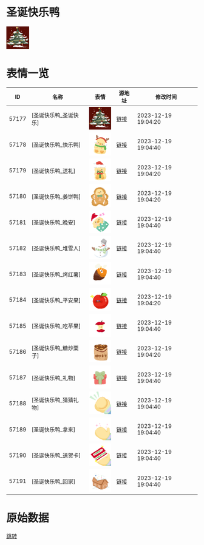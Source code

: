 # 圣诞快乐鸭

<img src="./cover.png" height="60" alt="cover" />

# 表情一览

|ID|名称|表情|源地址|修改时间|
|----|----|----|----|----|
|57177|[圣诞快乐鸭_圣诞快乐]|<img src="./pic/057177_%5B圣诞快乐鸭_圣诞快乐%5D.png" height="60" alt="圣诞快乐"/>|[链接](https://i0.hdslb.com/bfs/garb/2e6de18075c759e1cab6a2222207e6c1505cba1a.png)|2023-12-19 19:04:20|
|57178|[圣诞快乐鸭_快乐鸭]|<img src="./pic/057178_%5B圣诞快乐鸭_快乐鸭%5D.png" height="60" alt="快乐鸭"/>|[链接](https://i0.hdslb.com/bfs/garb/ced75a733882b5b2a952c9ffb42a1d8391b075b5.png)|2023-12-19 19:04:40|
|57179|[圣诞快乐鸭_送礼]|<img src="./pic/057179_%5B圣诞快乐鸭_送礼%5D.png" height="60" alt="送礼"/>|[链接](https://i0.hdslb.com/bfs/garb/c2f6e97a5c9830991f43cf33b0ec51b8429d9fdd.png)|2023-12-19 19:04:20|
|57180|[圣诞快乐鸭_姜饼鸭]|<img src="./pic/057180_%5B圣诞快乐鸭_姜饼鸭%5D.png" height="60" alt="姜饼鸭"/>|[链接](https://i0.hdslb.com/bfs/garb/ff398ce21bc2431d9511cbb0634a30a8241023ab.png)|2023-12-19 19:04:20|
|57181|[圣诞快乐鸭_晚安]|<img src="./pic/057181_%5B圣诞快乐鸭_晚安%5D.png" height="60" alt="晚安"/>|[链接](https://i0.hdslb.com/bfs/garb/0b55e91801bcd74194909ad11c3dfd013b5de92a.png)|2023-12-19 19:04:40|
|57182|[圣诞快乐鸭_堆雪人]|<img src="./pic/057182_%5B圣诞快乐鸭_堆雪人%5D.png" height="60" alt="堆雪人"/>|[链接](https://i0.hdslb.com/bfs/garb/8ca4577449354e75b844cdf28ab909c18ad85a64.png)|2023-12-19 19:04:40|
|57183|[圣诞快乐鸭_烤红薯]|<img src="./pic/057183_%5B圣诞快乐鸭_烤红薯%5D.png" height="60" alt="烤红薯"/>|[链接](https://i0.hdslb.com/bfs/garb/929dfaefa56a73cbc2a659a7f60100f16e7b2bcc.png)|2023-12-19 19:04:40|
|57184|[圣诞快乐鸭_平安果]|<img src="./pic/057184_%5B圣诞快乐鸭_平安果%5D.png" height="60" alt="平安果"/>|[链接](https://i0.hdslb.com/bfs/garb/37efe2cd98ed7f88c94bb054f426beba11a39c00.png)|2023-12-19 19:04:20|
|57185|[圣诞快乐鸭_吃苹果]|<img src="./pic/057185_%5B圣诞快乐鸭_吃苹果%5D.png" height="60" alt="吃苹果"/>|[链接](https://i0.hdslb.com/bfs/garb/67bb5017fd4f7b0a62f0c11dc01210cd980255b7.png)|2023-12-19 19:04:40|
|57186|[圣诞快乐鸭_糖炒栗子]|<img src="./pic/057186_%5B圣诞快乐鸭_糖炒栗子%5D.png" height="60" alt="糖炒栗子"/>|[链接](https://i0.hdslb.com/bfs/garb/565fd6de8687f6089cef877881384dfd4f4c8854.png)|2023-12-19 19:04:20|
|57187|[圣诞快乐鸭_礼物]|<img src="./pic/057187_%5B圣诞快乐鸭_礼物%5D.png" height="60" alt="礼物"/>|[链接](https://i0.hdslb.com/bfs/garb/64b759d869cfd3a17f0833a80e09690482a9ad7a.png)|2023-12-19 19:04:40|
|57188|[圣诞快乐鸭_猜猜礼物]|<img src="./pic/057188_%5B圣诞快乐鸭_猜猜礼物%5D.png" height="60" alt="猜猜礼物"/>|[链接](https://i0.hdslb.com/bfs/garb/e2340fce8fc2fd1d2724af9029411ebd4eb62653.png)|2023-12-19 19:04:40|
|57189|[圣诞快乐鸭_拿来]|<img src="./pic/057189_%5B圣诞快乐鸭_拿来%5D.png" height="60" alt="拿来"/>|[链接](https://i0.hdslb.com/bfs/garb/c8c19a252e6f64b2ec81e0cb70463409a00b2117.png)|2023-12-19 19:04:40|
|57190|[圣诞快乐鸭_送贺卡]|<img src="./pic/057190_%5B圣诞快乐鸭_送贺卡%5D.png" height="60" alt="送贺卡"/>|[链接](https://i0.hdslb.com/bfs/garb/18354ce62784a05eb0783cf2ea5c6bda53ecb411.png)|2023-12-19 19:04:40|
|57191|[圣诞快乐鸭_回家]|<img src="./pic/057191_%5B圣诞快乐鸭_回家%5D.png" height="60" alt="回家"/>|[链接](https://i0.hdslb.com/bfs/garb/6fe775f0253172768eb26f8fe43a38879d1f579d.png)|2023-12-19 19:04:40|

# 原始数据

[跳转](./raw.json)

